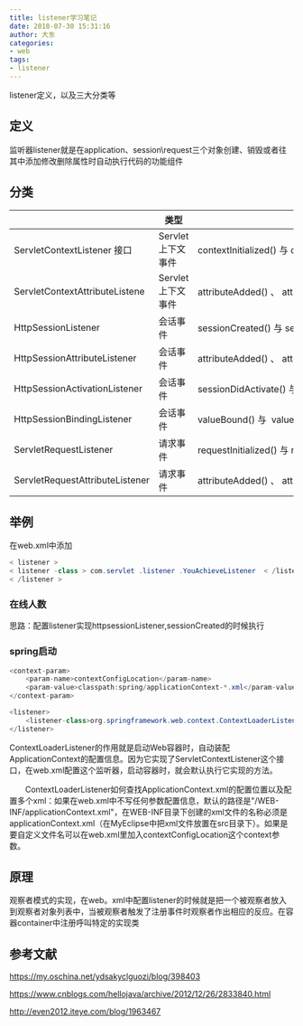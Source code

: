 ```yaml
---
title: listener学习笔记
date: 2018-07-30 15:31:16
author: 大东
categories:
- web
tags:
- listener
---
```


listener定义，以及三大分类等

<!-- more -->

## 定义

监听器listener就是在application、session\request三个对象创建、销毁或者往其中添加修改删除属性时自动执行代码的功能组件

## 分类  

|                                 | 类型              | 接口方法                                                     | 接收事件                     |
| :------------------------------ | ----------------- | ------------------------------------------------------------ | ---------------------------- |
| ServletContextListener 接口     | Servlet上下文事件 | contextInitialized() 与 contextDestroyed()                   | ServletContextEvent          |
| ServletContextAttributeListene  | Servlet上下文事件 | attributeAdded() 、 attributeReplaced() 、 attributeRemoved() | ServletContextAttributeEvent |
| HttpSessionListener             | 会话事件          | sessionCreated() 与 sessionDestroyed ()                      | HttpSessionEvent             |
| HttpSessionAttributeListener    | 会话事件          | attributeAdded() 、 attributeReplaced() 、 attributeRemoved() | HttpSessionBindingEvent      |
| HttpSessionActivationListener   | 会话事件          | sessionDidActivate() 与 sessionWillPassivate()               | HttpSessionEvent             |
| HttpSessionBindingListener      | 会话事件          | valueBound() 与   valueUnbound()                             |                              |
| ServletRequestListener          | 请求事件          | requestInitialized() 与 requestDestroyed()                   | RequestEvent                 |
| ServletRequestAttributeListener | 请求事件          | attributeAdded() 、 attributeReplaced() 、 attributeRemoved() | ServletRequestAttributeEvent |

## 举例

在web.xml中添加

```java
< listener >  
< listener -class > com.servlet .listener .YouAchieveListener  < /listener -class >
< /listener >
```

### 在线人数

思路：配置listener实现httpsessionListener,sessionCreated的时候执行

### spring启动

```java
<context-param>
    <param-name>contextConfigLocation</param-name>
    <param-value>classpath:spring/applicationContext-*.xml</param-value><!-- 采用的是通配符方式，查找WEB-INF/spring目录下xml文件。如有多个xml文件，以“,”分隔。 -->
</context-param>

<listener>
    <listener-class>org.springframework.web.context.ContextLoaderListener</listener-class>
</listener>
```

​	ContextLoaderListener的作用就是启动Web容器时，自动装配ApplicationContext的配置信息。因为它实现了ServletContextListener这个接口，在web.xml配置这个监听器，启动容器时，就会默认执行它实现的方法。

　　ContextLoaderListener如何查找ApplicationContext.xml的配置位置以及配置多个xml：如果在web.xml中不写任何参数配置信息，默认的路径是"/WEB-INF/applicationContext.xml"，在WEB-INF目录下创建的xml文件的名称必须是applicationContext.xml（在MyEclipse中把xml文件放置在src目录下）。如果是要自定义文件名可以在web.xml里加入contextConfigLocation这个context参数。

## 原理

观察者模式的实现，在web。xml中配置listener的时候就是把一个被观察者放入到观察者对象列表中，当被观察者触发了注册事件时观察者作出相应的反应。在容器container中注册呼叫特定的实现类

## 参考文献

https://my.oschina.net/ydsakyclguozi/blog/398403

https://www.cnblogs.com/hellojava/archive/2012/12/26/2833840.html

http://even2012.iteye.com/blog/1963467







